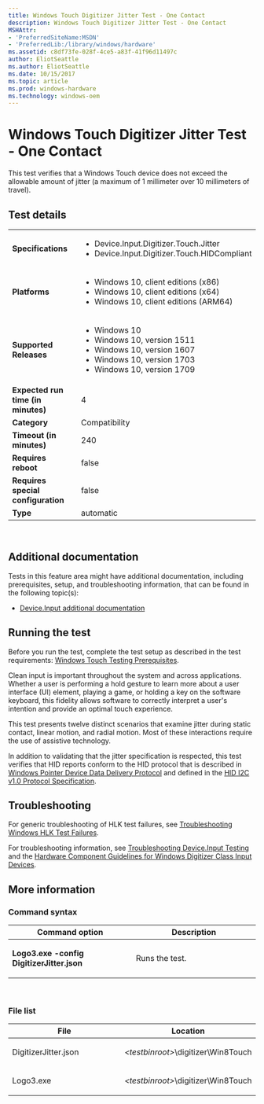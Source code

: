 ```yaml
---
title: Windows Touch Digitizer Jitter Test - One Contact
description: Windows Touch Digitizer Jitter Test - One Contact
MSHAttr:
- 'PreferredSiteName:MSDN'
- 'PreferredLib:/library/windows/hardware'
ms.assetid: c8df73fe-028f-4ce5-a83f-41f96d11497c
author: EliotSeattle
ms.author: EliotSeattle
ms.date: 10/15/2017
ms.topic: article
ms.prod: windows-hardware
ms.technology: windows-oem
---
```


# <span id="p_hlk_test.144c6ac6-fb78-4f95-a581-eed55ea43c4d"></span>Windows Touch Digitizer Jitter Test - One Contact


This test verifies that a Windows Touch device does not exceed the allowable amount of jitter (a maximum of 1 millimeter over 10 millimeters of travel).

## Test details
|||
|---|---|
| **Specifications**  | <ul><li>Device.Input.Digitizer.Touch.Jitter</li><li>Device.Input.Digitizer.Touch.HIDCompliant</li></ul> |  
| **Platforms**   | <ul><li>Windows 10, client editions (x86)</li><li>Windows 10, client editions (x64)</li><li>Windows 10, client editions (ARM64)</li></ul> |
| **Supported Releases** | <ul><li>Windows 10</li><li>Windows 10, version 1511</li><li>Windows 10, version 1607</li><li>Windows 10, version 1703</li><li>Windows 10, version 1709</li></ul> |
|**Expected run time (in minutes)**| 4 |
|**Category**| Compatibility |
|**Timeout (in minutes)**| 240 |
|**Requires reboot**| false |
|**Requires special configuration**| false |
|**Type**| automatic |

 

## <span id="Additional_documentation"></span><span id="additional_documentation"></span><span id="ADDITIONAL_DOCUMENTATION"></span>Additional documentation


Tests in this feature area might have additional documentation, including prerequisites, setup, and troubleshooting information, that can be found in the following topic(s):

-   [Device.Input additional documentation](device-input-additional-documentation.md)

## <span id="Running_the_test"></span><span id="running_the_test"></span><span id="RUNNING_THE_TEST"></span>Running the test


Before you run the test, complete the test setup as described in the test requirements: [Windows Touch Testing Prerequisites](windows-touch-testing-prerequisites.md).

Clean input is important throughout the system and across applications. Whether a user is performing a hold gesture to learn more about a user interface (UI) element, playing a game, or holding a key on the software keyboard, this fidelity allows software to correctly interpret a user's intention and provide an optimal touch experience.

This test presents twelve distinct scenarios that examine jitter during static contact, linear motion, and radial motion. Most of these interactions require the use of assistive technology.

In addition to validating that the jitter specification is respected, this test verifies that HID reports conform to the HID protocol that is described in [Windows Pointer Device Data Delivery Protocol](http://go.microsoft.com/fwlink/?LinkID=226808) and defined in the [HID I2C v1.0 Protocol Specification](http://go.microsoft.com/fwlink/?LinkID=286770).

## <span id="Troubleshooting"></span><span id="troubleshooting"></span><span id="TROUBLESHOOTING"></span>Troubleshooting


For generic troubleshooting of HLK test failures, see [Troubleshooting Windows HLK Test Failures](..\user\troubleshooting-windows-hlk-test-failures.md).

For troubleshooting information, see [Troubleshooting Device.Input Testing](troubleshooting-deviceinput-testing.md) and the [Hardware Component Guidelines for Windows Digitizer Class Input Devices](https://docs.microsoft.com/en-us/windows-hardware/design/component-guidelines/windows-digitizer-class-input-devices).

## <span id="More_information"></span><span id="more_information"></span><span id="MORE_INFORMATION"></span>More information


### <span id="Command_syntax"></span><span id="command_syntax"></span><span id="COMMAND_SYNTAX"></span>Command syntax

<table>
<colgroup>
<col width="50%" />
<col width="50%" />
</colgroup>
<thead>
<tr class="header">
<th>Command option</th>
<th>Description</th>
</tr>
</thead>
<tbody>
<tr class="odd">
<td><p><strong>Logo3.exe -config DigitizerJitter.json</strong></p></td>
<td><p>Runs the test.</p></td>
</tr>
</tbody>
</table>

 

### <span id="File_list"></span><span id="file_list"></span><span id="FILE_LIST"></span>File list

<table>
<colgroup>
<col width="50%" />
<col width="50%" />
</colgroup>
<thead>
<tr class="header">
<th>File</th>
<th>Location</th>
</tr>
</thead>
<tbody>
<tr class="odd">
<td><p>DigitizerJitter.json</p></td>
<td><p><em>&lt;testbinroot&gt;</em>\digitizer\Win8Touch</p></td>
</tr>
<tr class="even">
<td><p>Logo3.exe</p></td>
<td><p><em>&lt;testbinroot&gt;</em>\digitizer\Win8Touch</p></td>
</tr>
</tbody>
</table>

 

 

 






